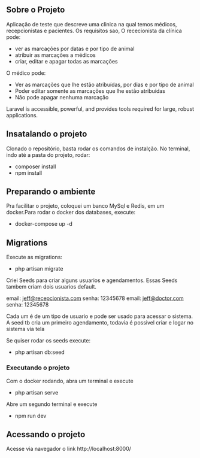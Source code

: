 ## Sobre o Projeto

Aplicação de teste que descreve uma clinica na qual temos médicos, recepcionistas e pacientes.
Os requisitos sao, O rececionista da clínica pode:

- ver as marcações por datas e por tipo de animal
- atribuir as marcações a médicos
- criar, editar e apagar todas as marcações

O médico pode:

- Ver as marcações que lhe estão atribuídas, por dias e por tipo de animal
- Poder editar somente as marcações que lhe estão atribuídas
- Não pode apagar nenhuma marcação

Laravel is accessible, powerful, and provides tools required for large, robust applications.

## Insatalando o projeto

Clonado o repositório, basta rodar os comandos de instalção.
No terminal, indo até a pasta do projeto, rodar:

- composer install
- npm install

## Preparando o ambiente

Pra facilitar o projeto, coloquei um banco MySql e Redis, em um docker.Para rodar o docker dos databases, execute:

- docker-compose up -d

## Migrations

Execute as migrations:

- php artisan migrate

Criei Seeds para criar alguns usuarios e agendamentos. 
Essas Seeds tambem criam dois usuarios default.

email: jeff@recepcionista.com senha: 12345678
email: jeff@doctor.com senha: 12345678

Cada um é de um tipo de usuario e pode ser usado para acessar o sistema.
A seed tb cria um primeiro agendamento, todavia é possivel criar e logar no sistema via tela

Se quiser rodar os seeds execute:

- php artisan db:seed


### Executando o projeto

Com o docker rodando, abra um terminal e execute

- php artisan serve

Abre um segundo terminal e execute

- npm run dev

## Acessando o projeto

Acesse via navegador o link http://localhost:8000/


